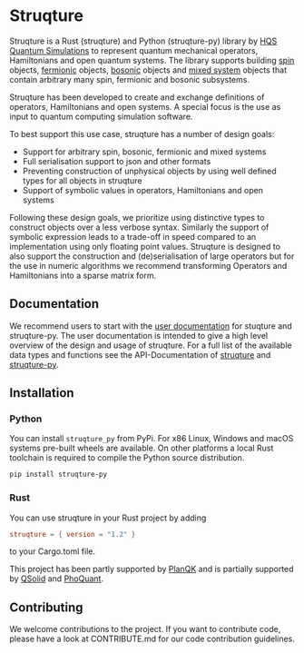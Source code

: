 # Struqture

Struqture is a Rust (struqture) and Python (struqture-py) library by [HQS Quantum Simulations](https://quantumsimulations.de/) to represent quantum mechanical operators, Hamiltonians and open quantum systems.
The library supports building [spin](https://hqsquantumsimulations.github.io/struqture/physical_types/spins.html) objects, [fermionic](https://hqsquantumsimulations.github.io/struqture/physical_types/fermions.html) objects, [bosonic](https://hqsquantumsimulations.github.io/struqture/physical_types/bosons.html) objects and [mixed system](https://hqsquantumsimulations.github.io/struqture/physical_types/mixed_systems.html) objects that contain arbitrary many spin, fermionic and bosonic subsystems.

Struqture has been developed to create and exchange definitions of operators, Hamiltonians and open systems. A special focus is the use as input to quantum computing simulation software.

To best support this use case, struqture has a number of design goals:

* Support for arbitrary spin, bosonic, fermionic and mixed systems
* Full serialisation support to json and other formats
* Preventing construction of unphysical objects by using well defined types for all objects in struqture
* Support of symbolic values in operators, Hamiltonians and open systems

Following these design goals, we prioritize using distinctive types to construct objects over a less verbose syntax.
Similarly the support of symbolic expression leads to a trade-off in speed compared to an implementation using only floating point values.
Struqture is designed to also support the construction and (de)serialisation of large operators but for the use in numeric algorithms we recommend transforming Operators and Hamiltonians into a sparse matrix form.

## Documentation

We recommend users to start with the [user documentation](https://hqsquantumsimulations.github.io/struqture/) for stuqture and struqture-py.
The user documentation is intended to give a high level overview of the design and usage of struqture. For a full list of the available data types and functions see the API-Documentation of [struqture](https://docs.rs/struqture/) and [struqture-py](https://hqsquantumsimulations.github.io/struqture/python_api_docs/index.html).

## Installation

### Python

You can install `struqture_py` from PyPi. For x86 Linux, Windows and macOS systems pre-built wheels are available.
On other platforms a local Rust toolchain is required to compile the Python source distribution.

```bash
pip install struqture-py
```

### Rust

You can use struqture in your Rust project by adding

```TOML
struqture = { version = "1.2" }
```

 to your Cargo.toml file.

This project has been partly supported by [PlanQK](https://planqk.de) and is partially supported by [QSolid](https://www.q-solid.de/) and [PhoQuant](https://www.quantentechnologien.de/forschung/foerderung/quantencomputer-demonstrationsaufbauten/phoquant.html).

## Contributing

We welcome contributions to the project. If you want to contribute code, please have a look at CONTRIBUTE.md for our code contribution guidelines.
